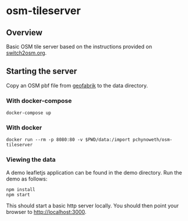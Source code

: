 # osm-tileserver

## Overview

Basic OSM tile server based on the instructions provided on [switch2osm.org](https://switch2osm.org).

## Starting the server

Copy an OSM pbf file from [geofabrik](http://download.geofabrik.de/) to the data directory.

### With docker-compose

```
docker-compose up
```

### With docker

```
docker run --rm -p 8080:80 -v $PWD/data:/import pchynoweth/osm-tileserver
```

### Viewing the data

A demo leafletjs application can be found in the demo directory.  Run the demo as follows:

```
npm install
npm start
```

This should start a basic http server locally.  You should then point your browser to [http://localhost:3000](http://localhost:3000).
